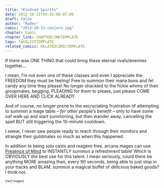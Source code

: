 ```yaml
---
title: "Kindred Spirits"
date: 2012-10-31T09:42:00-07:00
draft: false
author: "Rades"
comic: "2012-10-31-conjure.jpg"
chapter: Comic
chapter_link: CHAPTERLINKTEMPLATE
tags: TAGSLISTTEMPLATE
related_comics: RELATEDCOMICTEMPLATE
---
```


If there was ONE THING that could bring these eternal rivals/enemies together…


I mean, I’m not even one of these classes and even I appreciate the FREEDOM they must be feeling! Free to summon their mana buns and fel candy any time they please! No longer shackled to the fickle whims of their groupmates, begging, PLEADING for them to please, just please COME OVER HERE AND CLICK ALREADY. 


And of course, no longer prone to the excruciating frustration of attempting to summon a mage table – *for other people’s benefit* – only to have some oaf walk up and start summoning, but then wander away, cancelling the spell BUT still triggering the 10-minute cooldown.


I swear, I never saw people ready to reach through their monitors and strangle their guildmates so much as when this happened.


In addition to being solo casts and reagent-free, arcane mages can use [Presence of Mind](http://www.wowhead.com/spell=12043) to INSTANTLY summon a refreshment table! Which is OBVIOUSLY the best use for this talent. I mean seriously, could there be anything MORE amazing than, every 90 seconds, being able to just stop in your tracks and BLAM, summon a magical buffet of delicious baked goods? I think not.


<font size="-3">*(nerf mages)*</font>

